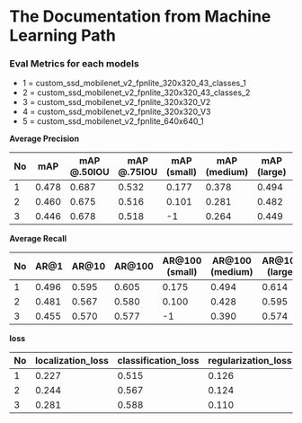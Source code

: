 # The Documentation from Machine Learning Path

### Eval Metrics for each models
- 1 = custom_ssd_mobilenet_v2_fpnlite_320x320_43_classes_1
- 2 = custom_ssd_mobilenet_v2_fpnlite_320x320_43_classes_2
- 3 = custom_ssd_mobilenet_v2_fpnlite_320x320_V2
- 4 = custom_ssd_mobilenet_v2_fpnlite_320x320_V3
- 5 = custom_ssd_mobilenet_v2_fpnlite_640x640_1


**Average Precision**

| No | mAP | mAP @.50IOU | mAP @.75IOU | mAP (small) | mAP (medium) | mAP (large) | steps | total_classes | 
| --- | --- | --- | --- | --- | --- | --- | --- | --- |
| 1 | 0.478 | 0.687 | 0.532 | 0.177 | 0.378 | 0.494 | 15000 | 43 |
| 2 | 0.460 | 0.675 | 0.516 | 0.101 | 0.281 | 0.482 | 15000 | 43 |
| 3 | 0.446 | 0.678 | 0.518 | -1 | 0.264 | 0.449 | 20000 | 21 |


**Average Recall**

| No | AR@1 | AR@10 | AR@100 | AR@100 (small) | AR@100 (medium) | AR@100 (large) | steps | total_classes |
| --- | --- | --- | --- | --- | --- | --- | --- | --- |
| 1 | 0.496 | 0.595 | 0.605 | 0.175 | 0.494 | 0.614 | 15000 | 43 |
| 2 | 0.481 | 0.567 | 0.580 | 0.100 | 0.428 | 0.595 | 15000 | 43 |
| 3 | 0.455 | 0.570 | 0.577 | -1| 0.390 | 0.574 | 20000 | 21 |


**loss**

| No | localization_loss | classification_loss | regularization_loss | total_loss | steps | total_classes |
| --- | --- | --- | --- | --- | --- |  --- |
| 1 | 0.227 | 0.515 | 0.126 | 0.868 | 15000 | 43 |
| 2 | 0.244 | 0.567 | 0.124 | 0.936 | 15000 | 43 |
| 3 | 0.281 | 0.588 | 0.110 | 0.978 | 20000 | 21 |
